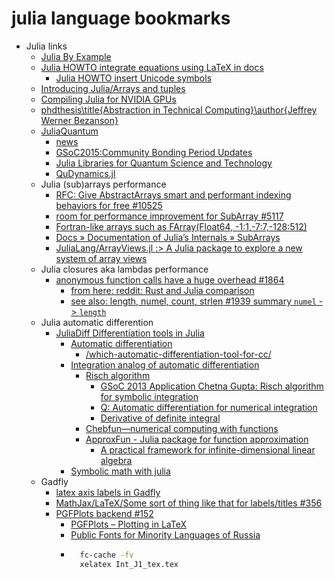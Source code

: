 # julia language bookmarks
+ Julia links
    + [Julia By Example](http://samuelcolvin.github.io/JuliaByExample/)
    + [Julia HOWTO integrate equations using LaTeX in docs](https://gitter.im/MichaelHatherly/Docile.jl/archives/2015/06/10)
        + [Julia HOWTO insert Unicode symbols](http://julia.readthedocs.org/en/latest/manual/interacting-with-julia/)
    + [Introducing Julia/Arrays and tuples](https://en.wikibooks.org/wiki/Introducing_Julia/Arrays_and_tuples)
    + [Compiling Julia for NVIDIA GPUs](http://blog.maleadt.net/2015/01/15/julia-cuda/)
    + [phdthesis\title{Abstraction in Technical Computing}\author{Jeffrey Werner Bezanson}](https://github.com/JeffBezanson/phdthesis/blob/master/main.pdf)
    + [JuliaQuantum](http://juliaquantum.github.io/)
        + [news](http://juliaquantum.github.io/news/)
        + [GSoC2015:Community Bonding Period Updates](http://juliaquantum.github.io/news/2015/04/JuliaQuantum-and-GSoC2015/)
        + [Julia Libraries for Quantum Science and Technology](https://github.com/JuliaQuantum)
        + [QuDynamics.jl](https://github.com/JuliaQuantum/QuDynamics.jl)
    + Julia (sub)arrays performance
        + [RFC: Give AbstractArrays smart and performant indexing behaviors for free #10525](https://github.com/JuliaLang/julia/pull/10525)
        + [room for performance improvement for SubArray #5117](https://github.com/JuliaLang/julia/issues/5117)
        + [Fortran-like arrays such as FArray(Float64, -1:1,-7:7,-128:512)](https://groups.google.com/forum/#!topic/julia-dev/NOF6MA6tb9Y)
        + [Docs » Documentation of Julia’s Internals » SubArrays](http://julia.readthedocs.org/en/latest/devdocs/subarrays/)
        + [JuliaLang/ArrayViews.jl :> A Julia package to explore a new system of array views](https://github.com/JuliaLang/ArrayViews.jl)
    + Julia closures aka lambdas performance
        + [anonymous function calls have a huge overhead #1864](https://github.com/JuliaLang/julia/issues/1864)
            + [from here: reddit: Rust and Julia comparison](http://www.reddit.com/r/rust/comments/27jk63/rust_and_julia_comparison/)
            + [see also: length, numel, count, strlen #1939 summary `numel` -> `length`](https://github.com/JuliaLang/julia/issues/1939)
    + Julia automatic differention
        + [JuliaDiff Differentiation tools in Julia](http://www.juliadiff.org/)
            + [Automatic differentiation](https://en.wikipedia.org/wiki/Automatic_differentiation)
                + [/which-automatic-differentiation-tool-for-cc/](http://lingpipe-blog.com/2011/01/19/which-automatic-differentiation-tool-for-cc/)
            + [Integration analog of automatic differentiation](http://math.stackexchange.com/questions/109070/integration-analog-of-automatic-differentiation)
                + [Risch algorithm](https://en.wikipedia.org/wiki/Risch_algorithm)
                    + [GSoC 2013 Application Chetna Gupta: Risch algorithm for symbolic integration](https://github.com/sympy/sympy/wiki/GSoC-2013-Application-Chetna-Gupta:-Risch-algorithm-for-symbolic-integration)
                    + [Q: Automatic differentiation for numerical integration](https://www.physicsforums.com/threads/automatic-differentiation-for-numerical-integration.527251/)
                    + [Derivative of definite integral](http://math.stackexchange.com/questions/716596/derivative-of-definite-integral)
                + [Chebfun—numerical computing with functions](http://www.chebfun.org/)
                + [ApproxFun - Julia package for function approximation](https://github.com/ApproxFun/ApproxFun.jl)
                    + [A practical framework for infinite-dimensional linear algebra](http://arxiv.org/pdf/1409.5529.pdf)
            + [Symbolic math with julia](http://mth229.github.io/symbolic.html)
    + Gadfly
        + [latex axis labels in Gadfly](https://groups.google.com/forum/#!topic/julia-users/4QY2hzaR_EI)
        + [MathJax/LaTeX/Some sort of thing like that for labels/titles #356](https://github.com/dcjones/Gadfly.jl/issues/356)
        + [PGFPlots backend #152](https://github.com/dcjones/Gadfly.jl/issues/152)
            + [PGFPlots – Plotting in LaTeX](http://pgfplots.sourceforge.net/pgfplots_talk_FTUG_2012_final.pdf)
            + [Public Fonts for Minority Languages of Russia](http://www.paratype.com/public/)
            + ```sh
                fc-cache -fv
                xelatex Int_J1_tex.tex
              ```
